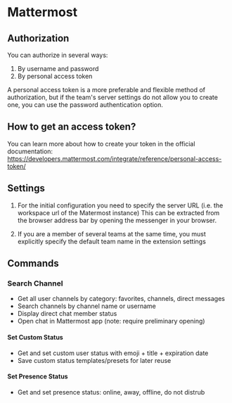 # Mattermost

## Authorization

You can authorize in several ways:

1. By username and password
2. By personal access token

A personal access token is a more preferable and flexible method of authorization, but if the team's server settings do not allow you to create one, you can use the password authentication option.

## How to get an access token?

You can learn more about how to create your token in the official documentation:
https://developers.mattermost.com/integrate/reference/personal-access-token/

## Settings

1. For the initial configuration you need to specify the server URL (i.e. the workspace url of the Matermost instance)
This can be extracted from the browser address bar by opening the messenger in your browser.

2. If you are a member of several teams at the same time, you must explicitly specify the default team name in the extension settings


## Commands

### Search Channel

- Get all user channels by category: favorites, channels, direct messages
- Search channels by channel name or username
- Display direct chat member status
- Open chat in Mattermost app (note: require preliminary opening)

#### Set Custom Status

- Get and set custom user status with emoji + title + expiration date
- Save custom status templates/presets for later reuse

#### Set Presence Status

- Get and set presence status: online, away, offline, do not distrub

